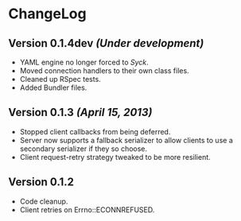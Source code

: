 # ChangeLog

## Version 0.1.4dev _(Under development)_

- YAML engine no longer forced to _Syck_.
- Moved connection handlers to their own class files.
- Cleaned up RSpec tests.
- Added Bundler files.

## Version 0.1.3 _(April 15, 2013)_

- Stopped client callbacks from being deferred.
- Server now supports a fallback serializer to allow clients to use a secondary
    serializer if they so choose.
- Client request-retry strategy tweaked to be more resilient.

## Version 0.1.2

- Code cleanup.
- Client retries on Errno::ECONNREFUSED.
